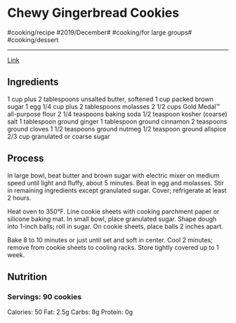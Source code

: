 # Chewy Gingerbread Cookies
#cooking/recipe #2019/December# #cooking/for large groups# #cooking/dessert
- - - -
[Link](https://www.bettycrocker.com/recipes/best-ever-chewy-gingerbread-cookies/566982dc-299f-4134-a835-4cc57dcba739)

## Ingredients
1 cup plus 2 tablespoons unsalted butter, softened
1 cup packed brown sugar
1 egg
1/4 cup plus 2 tablespoons molasses
2 1/2 cups Gold Medal™ all-purpose flour
2 1/4 teaspoons baking soda
1/2 teaspoon kosher (coarse) salt
1 tablespoon ground ginger
1 tablespoon ground cinnamon
2 teaspoons ground cloves
1 1/2 teaspoons ground nutmeg
1/2 teaspoon ground allspice
2/3 cup granulated or coarse sugar

## Process
In large bowl, beat butter and brown sugar with electric mixer on medium speed until light and fluffy, about 5 minutes. Beat in egg and molasses. Stir in remaining ingredients except granulated sugar. Cover; refrigerate at least 2 hours.

Heat oven to 350°F. Line cookie sheets with cooking parchment paper or silicone baking mat. In small bowl, place granulated sugar. Shape dough into 1-inch balls; roll in sugar. On cookie sheets, place balls 2 inches apart.

Bake 8 to 10 minutes or just until set and soft in center. Cool 2 minutes; remove from cookie sheets to cooling racks. Store tightly covered up to 1 week.

## Nutrition
### Servings: 90 cookies
Calories: 50
Fat: 2.5g
Carbs: 8g
Protein: 0g